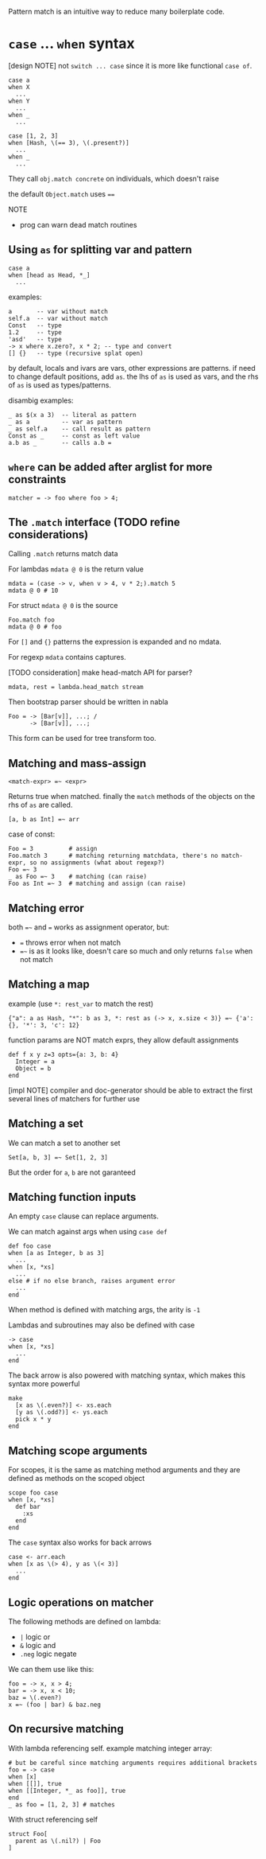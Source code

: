 Pattern match is an intuitive way to reduce many boilerplate code.

# `case` ... `when` syntax

[design NOTE] not `switch ... case` since it is more like functional `case of`.

    case a
    when X
      ...
    when Y
      ...
    when _
      ...

    case [1, 2, 3]
    when [Hash, \(== 3), \(.present?)]
      ...
    when _
      ...

They call `obj.match concrete` on individuals, which doesn't raise

the default `Object.match` uses `==`

NOTE

* prog can warn dead match routines

## Using `as` for splitting var and pattern

    case a
    when [head as Head, *_]
      ...

examples:

    a       -- var without match
    self.a  -- var without match
    Const   -- type
    1.2     -- type
    'asd'   -- type
    -> x where x.zero?, x * 2; -- type and convert
    [] {}   -- type (recursive splat open)

by default, locals and ivars are vars, other expressions are patterns. if need to change default positions, add `as`. the lhs of `as` is used as vars, and the rhs of `as` is used as types/patterns.

disambig examples:

    _ as $(x a 3)  -- literal as pattern
    _ as a         -- var as pattern
    _ as self.a    -- call result as pattern
    Const as _     -- const as left value
    a.b as _       -- calls a.b =

## `where` can be added after arglist for more constraints

    matcher = -> foo where foo > 4;

## The `.match` interface (TODO refine considerations)

Calling `.match` returns match data

For lambdas `mdata @ 0` is the return value

    mdata = (case -> v, when v > 4, v * 2;).match 5
    mdata @ 0 # 10

For struct `mdata @ 0` is the source

    Foo.match foo
    mdata @ 0 # foo

For `[]` and `{}` patterns the expression is expanded and no mdata.

For regexp `mdata` contains captures.

[TODO consideration] make head-match API for parser?

    mdata, rest = lambda.head_match stream

Then bootstrap parser should be written in nabla

    Foo = -> [Bar[v]], ...; /
          -> [Bar[v]], ...;

This form can be used for tree transform too.

## Matching and mass-assign

    <match-expr> =~ <expr>

Returns true when matched. finally the `match` methods of the objects on the rhs of `as` are called.

    [a, b as Int] =~ arr

case of const:

    Foo = 3          # assign
    Foo.match 3      # matching returning matchdata, there's no match-expr, so no assignments (what about regexp?)
    Foo =~ 3
    _ as Foo =~ 3    # matching (can raise)
    Foo as Int =~ 3  # matching and assign (can raise)

## Matching error

both `=~` and `=` works as assignment operator, but:

- `=` throws error when not match
- `=~` is as it looks like, doesn't care so much and only returns `false` when not match

## Matching a map

example (use `*: rest_var` to match the rest)

    {"a": a as Hash, "*": b as 3, *: rest as (-> x, x.size < 3)} =~ {'a': {}, '*': 3, 'c': 12}

function params are NOT match exprs, they allow default assignments

    def f x y z=3 opts={a: 3, b: 4}
      Integer = a
      Object = b
    end

[impl NOTE] compiler and doc-generator should be able to extract the first several lines of matchers for further use

## Matching a set

We can match a set to another set

    Set[a, b, 3] =~ Set[1, 2, 3]

But the order for `a`, `b` are not garanteed

## Matching function inputs

An empty `case` clause can replace arguments.

We can match against args when using `case def`

    def foo case
    when [a as Integer, b as 3]
      ...
    when [x, *xs]
      ...
    else # if no else branch, raises argument error
      ...
    end

When method is defined with matching args, the arity is `-1`

Lambdas and subroutines may also be defined with case

    -> case
    when [x, *xs]
      ...
    end

The back arrow is also powered with matching syntax, which makes this syntax more powerful

    make
      [x as \(.even?)] <- xs.each
      [y as \(.odd?)] <- ys.each
      pick x * y
    end

## Matching scope arguments

For scopes, it is the same as matching method arguments and they are defined as methods on the scoped object

    scope foo case
    when [x, *xs]
      def bar
        :xs
      end
    end

The `case` syntax also works for back arrows

    case <- arr.each
    when [x as \(> 4), y as \(< 3)]
      ...
    end

## Logic operations on matcher

The following methods are defined on lambda:

- `|` logic or
- `&` logic and
- `.neg` logic negate

We can them use like this:

    foo = -> x, x > 4;
    bar = -> x, x < 10;
    baz = \(.even?)
    x =~ (foo | bar) & baz.neg

## On recursive matching

With lambda referencing self. example matching integer array:

    # but be careful since matching arguments requires additional brackets
    foo = -> case
    when [x]
    when [[]], true
    when [[Integer, *_ as foo]], true
    end
    _ as foo = [1, 2, 3] # matches

With struct referencing self

    struct Foo[
      parent as \(.nil?) | Foo
    ]
